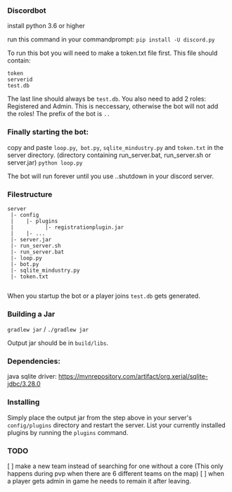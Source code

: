 ### Discordbot
install python 3.6 or higher

run this command in your commandprompt: `pip install -U discord.py` 

To run this bot you will need to make a token.txt file first. This file should contain:
```
token
serverid
test.db
```
The last line should always be `test.db`.
You also need to add 2 roles: Registered and Admin. This is neccessary, otherwise the bot will not add the roles! The prefix of the bot is `..`

### Finally starting the bot:
copy and paste `loop.py`,` bot.py`, `sqlite_mindustry.py` and `token.txt` in the server directory. (directory containing run_server.bat, run_server.sh or server.jar)
`python loop.py`

The bot will run forever until you use ..shutdown in your discord server.

### Filestructure
```
server
 |- config
 |    |- plugins
 |          |- registrationplugin.jar
 |    |- ...
 |- server.jar
 |- run_server.sh
 |- run_server.bat
 |- loop.py
 |- bot.py
 |- sqlite_mindustry.py
 |- token.txt
 
```
When you startup the bot or a player joins `test.db` gets generated.


### Building a Jar

`gradlew jar` / `./gradlew jar`

Output jar should be in `build/libs`.

### Dependencies:
java sqlite driver: https://mvnrepository.com/artifact/org.xerial/sqlite-jdbc/3.28.0

### Installing

Simply place the output jar from the step above in your server's `config/plugins` directory and restart the server.
List your currently installed plugins by running the `plugins` command.

### TODO
[ ] make a new team instead of searching for one without a core (This only happens during pvp when there are 6 different teams on the map)
[ ] when a player gets admin in game he needs to remain it after leaving.
